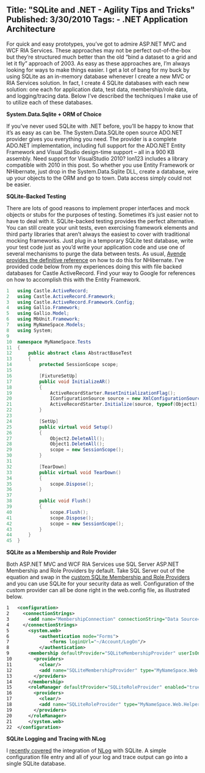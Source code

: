 Title: "SQLite and .NET - Agility Tips and Tricks"
Published: 3/30/2010
Tags:
    - .NET Application Architecture
---
For quick and easy prototypes, you’ve got to admire ASP.NET MVC and WCF RIA Services. These approaches may not be perfect out-of-the-box but they’re structured much better than the old “bind a dataset to a grid and let it fly” approach of 2003. As easy as these approaches are, I’m always looking for ways to make things easier. I get a lot of bang for my buck by using SQLite as an in-memory database whenever I create a new MVC or RIA Services solution. In fact, I create 4 SQLite databases with each new solution: one each for application data, test data, membership/role data, and logging/tracing data. Below I’ve described the techniques I make use of to utilize each of these databases.

**System.Data.Sqlite + ORM of Choice**

If you’ve never used SQLite with .NET before, you’ll be happy to know that it’s as easy as can be. The System.Data.SQLite open source ADO.NET provider gives you everything you need. The provider is a complete ADO.NET implementation, including full support for the ADO.NET Entity Framework and Visual Studio design-time support – all in a 900 KB assembly. Need support for VisualStudio 2010? Ion123 includes a library compatible with 2010 in this post. So whether you use Entity Framework or NHibernate, just drop in the System.Data.Sqlite DLL, create a database, wire up your objects to the ORM and go to town. Data access simply could not be easier.

**SQLite-Backed Testing**

There are lots of good reasons to implement proper interfaces and mock objects or stubs for the purposes of testing. Sometimes it’s just easier not to have to deal with it. SQLite-backed testing provides the perfect alternative. You can still create your unit tests, even exercising framework elements and third party libraries that aren’t always the easiest to cover with traditional mocking frameworks. Just plug in a temporary SQLite test database, write your test code just as you’d write your application code and use one of several mechanisms to purge the data between tests. As usual, [Ayende provides the definitive reference](https://ayende.com/blog/1772/unit-testing-with-nhibernate-active-record) on how to do this for NHibernate. I’ve provided code below from my experiences doing this with file backed databases for Castle ActiveRecord. Find your way to Google for references on how to accomplish this with the Entity Framework.

```cs
1	using Castle.ActiveRecord;
2	using Castle.ActiveRecord.Framework;
3	using Castle.ActiveRecord.Framework.Config;
4	using Gallio.Framework;
5	using Gallio.Model;
6	using MbUnit.Framework;
7	using MyNameSpace.Models;
8	using System;
9	 
10	namespace MyNameSpace.Tests
11	{
12	    public abstract class AbstractBaseTest
13	    {
14	        protected SessionScope scope;
15	 
16	        [FixtureSetUp]
17	        public void InitializeAR()
18	        {
19	            ActiveRecordStarter.ResetInitializationFlag();
20	            IConfigurationSource source = new XmlConfigurationSource("TestConfig.xml");
21	            ActiveRecordStarter.Initialize(source, typeof(Object1), typeof(Object2));
22	        }
23	 
24	        [SetUp]
25	        public virtual void Setup()
26	        {
27	            Object2.DeleteAll();
28	            Object1.DeleteAll();
29	            scope = new SessionScope();
30	        }
31	 
32	        [TearDown]
33	        public virtual void TearDown()
34	        {
35	            scope.Dispose();
36	        }
37	 
38	        public void Flush()
39	        {
40	            scope.Flush();
41	            scope.Dispose();
42	            scope = new SessionScope();
43	        }
44	    }
45	}
```

**SQLite as a Membership and Role Provider**

Both ASP.NET MVC and WCF RIA Services use SQL Server ASP.NET Membership and Role Providers by default. Take SQL Server out of the equation and swap in the [custom SQLite Membership and Role Providers](http://www.nullskull.com/articles/20051119.asp) and you can use SQLite for your security data as well. Configuration of the custom provider can all be done right in the web.config file, as illustrated below.

```xml
1	<configuration>
2	  <connectionStrings>
3	    <add name="MembershipConnection" connectionString="Data Source=C:ProjectsDatabasesMyApp_Membership.s3db;Version=3;"/>
4	  </connectionStrings>
5	    <system.web>
6	        <authentication mode="Forms">
7	            <forms loginUrl="~/Account/LogOn"/>
8	        </authentication>
9	    <membership defaultProvider="SQLiteMembershipProvider" userIsOnlineTimeWindow="15">
10	      <providers>
11	        <clear/>
12	        <add name="SQLiteMembershipProvider" type="MyNameSpace.Web.Helpers.SqliteMembershipProvider" connectionStringName="MembershipConnection" applicationName="MyApplication" enablePasswordRetrieval="false" enablePasswordReset="true" requiresQuestionAndAnswer="false" requiresUniqueEmail="true" passwordFormat="Hashed" writeExceptionsToEventLog="true"/>
13	      </providers>
14	    </membership>
15	    <roleManager defaultProvider="SQLiteRoleProvider" enabled="true" cacheRolesInCookie="true" cookieName=".ASPROLES" cookieTimeout="30" cookiePath="/" cookieRequireSSL="false" cookieSlidingExpiration="true" cookieProtection="All">
16	      <providers>
17	        <clear/>
18	        <add name="SQLiteRoleProvider" type="MyNameSpace.Web.Helpers.SQLiteRoleProvider" connectionStringName="MembershipConnection" applicationName="MyApplication" writeExceptionsToEventLog="true"/>
19	      </providers>
20	    </roleManager>
21	    </system.web>
22	</configuration>
```
**SQLite Logging and Tracing with NLog**

I [recently covered](http://blog.beckshome.com/index.php/2010/03/logging-to-sqlite-with-nlog/2010/03/logging-to-sqlite-with-nlog/) the integration of [NLog](http://nlog-project.org/archives/) with SQLite. A simple configuration file entry and all of your log and trace output can go into a single SQLite database.